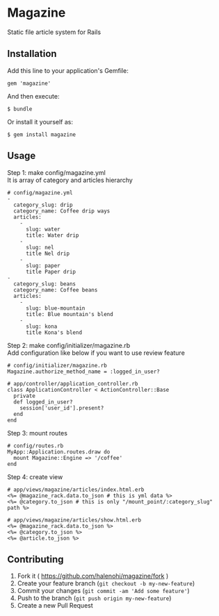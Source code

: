 # Magazine

Static file article system for Rails

## Installation

Add this line to your application's Gemfile:

    gem 'magazine'

And then execute:

    $ bundle

Or install it yourself as:

    $ gem install magazine

## Usage

Step 1: make config/magazine.yml  
It is array of category and articles hierarchy
```
# config/magazine.yml
-
  category_slug: drip
  category_name: Coffee drip ways
  articles:
    -
      slug: water
      title: Water drip
    -
      slug: nel
      title Nel drip
    -
      slug: paper
      title Paper drip
-
  category_slug: beans
  category_name: Coffee beans
  articles:
    -
      slug: blue-mountain
      title: Blue mountain's blend
    -
      slug: kona
      title Kona's blend
```

Step 2: make config/initializer/magazine.rb  
Add configuration like below if you want to use review feature
```
# config/initializer/magazine.rb
Magazine.authorize_method_name = :logged_in_user?

# app/controller/application_controller.rb
class ApplicationController < ActionController::Base
  private
  def logged_in_user?
    session['user_id'].present?
  end
end
```

Step 3: mount routes
```
# config/routes.rb
MyApp::Application.routes.draw do
  mount Magazine::Engine => '/coffee'
end
```

Step 4: create view
```
# app/views/magazine/articles/index.html.erb
<%= @magazine_rack.data.to_json # this is yml data %>
<%= @category.to_json # this is only "/mount_point/:category_slug" path %>
```

```
# app/views/magazine/articles/show.html.erb
<%= @magazine_rack.data.to_json %>
<%= @category.to_json %>
<%= @article.to_json %>
```

## Contributing

1. Fork it ( https://github.com/halenohi/magazine/fork )
2. Create your feature branch (`git checkout -b my-new-feature`)
3. Commit your changes (`git commit -am 'Add some feature'`)
4. Push to the branch (`git push origin my-new-feature`)
5. Create a new Pull Request
